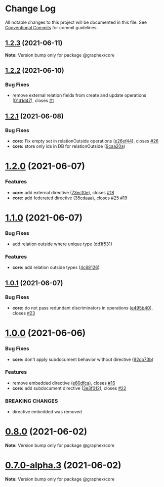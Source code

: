 # Change Log

All notable changes to this project will be documented in this file.
See [Conventional Commits](https://conventionalcommits.org) for commit guidelines.

## [1.2.3](https://github.com/vitramir/apollo-model-mongodb/compare/v1.2.2...v1.2.3) (2021-06-11)

**Note:** Version bump only for package @graphex/core





## [1.2.2](https://github.com/vitramir/apollo-model-mongodb/compare/v1.2.1...v1.2.2) (2021-06-10)


### Bug Fixes

* remove external relation fields from create and update operations ([01d1d47](https://github.com/vitramir/apollo-model-mongodb/commit/01d1d47)), closes [#1](https://github.com/vitramir/apollo-model-mongodb/issues/1)





## [1.2.1](https://github.com/vitramir/apollo-model-mongodb/compare/v1.2.0...v1.2.1) (2021-06-08)


### Bug Fixes

* **core:** Fix empty set in relationOutside operations ([e26ef44](https://github.com/vitramir/apollo-model-mongodb/commit/e26ef44)), closes [#26](https://github.com/vitramir/apollo-model-mongodb/issues/26)
* **core:** store only ids in DB for relationOutside ([9caa20a](https://github.com/vitramir/apollo-model-mongodb/commit/9caa20a))





# [1.2.0](https://github.com/vitramir/apollo-model-mongodb/compare/v1.1.0...v1.2.0) (2021-06-07)


### Features

* **core:** add external directive ([73ec10e](https://github.com/vitramir/apollo-model-mongodb/commit/73ec10e)), closes [#18](https://github.com/vitramir/apollo-model-mongodb/issues/18)
* **core:** add federated directive ([35cdaaa](https://github.com/vitramir/apollo-model-mongodb/commit/35cdaaa)), closes [#25](https://github.com/vitramir/apollo-model-mongodb/issues/25) [#19](https://github.com/vitramir/apollo-model-mongodb/issues/19)





# [1.1.0](https://github.com/vitramir/apollo-model-mongodb/compare/v1.0.1...v1.1.0) (2021-06-07)


### Bug Fixes

* add relation outside where unique type ([dd1f531](https://github.com/vitramir/apollo-model-mongodb/commit/dd1f531))


### Features

* **core:** add relation outside types ([4c68126](https://github.com/vitramir/apollo-model-mongodb/commit/4c68126))





## [1.0.1](https://github.com/vitramir/apollo-model-mongodb/compare/v1.0.0...v1.0.1) (2021-06-07)


### Bug Fixes

* **core:** do not pass redundant discriminators in operations ([e495b40](https://github.com/vitramir/apollo-model-mongodb/commit/e495b40)), closes [#23](https://github.com/vitramir/apollo-model-mongodb/issues/23)





# [1.0.0](https://github.com/vitramir/apollo-model-mongodb/compare/v0.8.0...v1.0.0) (2021-06-06)


### Bug Fixes

* **core:** don't apply subdocument behavior without directive ([92cb73b](https://github.com/vitramir/apollo-model-mongodb/commit/92cb73b))


### Features

* remove embedded directive ([e60dfca](https://github.com/vitramir/apollo-model-mongodb/commit/e60dfca)), closes [#16](https://github.com/vitramir/apollo-model-mongodb/issues/16)
* **core:** add subdocument directive ([3e3f012](https://github.com/vitramir/apollo-model-mongodb/commit/3e3f012)), closes [#22](https://github.com/vitramir/apollo-model-mongodb/issues/22)


### BREAKING CHANGES

* directive embedded was removed





# [0.8.0](https://github.com/vitramir/apollo-model-mongodb/compare/v0.7.0...v0.8.0) (2021-06-02)

**Note:** Version bump only for package @graphex/core





# [0.7.0-alpha.3](https://github.com/vitramir/apollo-model-mongodb/compare/v0.7.0-alpha.2...v0.7.0-alpha.3) (2021-06-02)

**Note:** Version bump only for package @graphex/core
